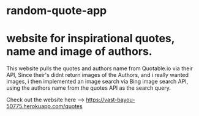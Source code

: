 # random-quote-app
# website for inspirational quotes, name and image of authors. 

This website pulls the quotes and authors name from Quotable.io via their API, 
Since their's didnt return images of the Authors, and i really wanted images, 
i then implemented an image search via Bing image search API, using the authors name from the quotes API as the search query.

Check out the website here --> https://vast-bayou-50775.herokuapp.com/quotes

